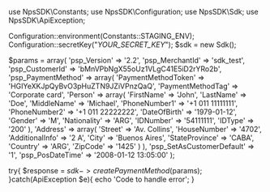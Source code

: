 use NpsSDK\Constants;
use NpsSDK\Configuration;
use NpsSDK\Sdk;
use NpsSDK\ApiException;

Configuration::environment(Constants::STAGING_ENV);
Configuration::secretKey("_YOUR_SECRET_KEY_");
$sdk = new Sdk();

$params = array(
    'psp_Version' => '2.2',
    'psp_MerchantId' => 'sdk_test',
    'psp_CustomerId' => 'bMnVPbNgX55oUz1VLgC41E5iD2rYRo2b',
    'psp_PaymentMethod' => array(
        'PaymentMethodToken' => 'HGIYeXKJpQyBvO3pHuZTN9JZiVPnzQaQ',
        'PaymentMethodTag' => 'Corporate card',
        'Person' => array(
            'FirstName' => 'John',
            'LastName' => 'Doe',
            'MiddleName' => 'Michael',
            'PhoneNumber1' => '+1 011 11111111',
            'PhoneNumber2' => '+1 011 22222222',
            'DateOfBirth' => '1979-01-12',
            'Gender' => 'M',
            'Nationality' => 'ARG',
            'IDNumber' => '54111111',
            'IDType' => '200'
            ),
        'Address' => array(
            'Street' => 'Av. Collins',
            'HouseNumber' => '4702',
            'AdditionalInfo' => '2 A',
            'City' => 'Buenos Aires',
            'StateProvince' => 'CABA',
            'Country' => 'ARG',
            'ZipCode' => '1425'
            )
    ),
    'psp_SetAsCustomerDefault' => '1',
    'psp_PosDateTime' => '2008-01-12 13:05:00'
);

try{ 
    $response = $sdk->createPaymentMethod($params); 
}catch(ApiException $e){ 
    echo 'Code to handle error'; 
} 
